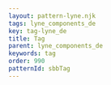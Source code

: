 ```yaml
---
layout: pattern-lyne.njk
tags: lyne_components_de
key: tag-lyne_de
title: Tag
parent: lyne_components_de
keywords: tag
order: 990
patternId: sbbTag
---
```


